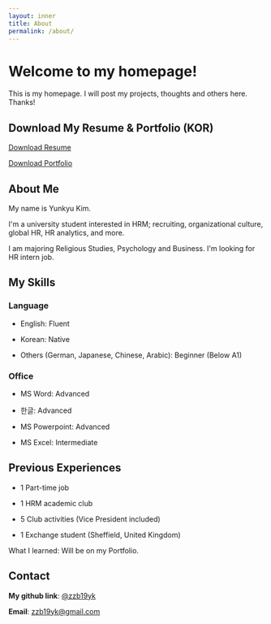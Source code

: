 ```yaml
---
layout: inner
title: About
permalink: /about/
---
```

# Welcome to my homepage!
This is my homepage. 
I will post my projects, thoughts and others here. 
Thanks!

## Download My Resume & Portfolio (KOR)
[Download Resume](https://drive.google.com/file/d/1bEHjFwg7ECEFNB2RyQXhuAtOhvnMB4kc/view?usp=sharing)

[Download Portfolio](https://drive.google.com/file/d/1z3hgFR0y1SCwXsj78PagozdeDOco50f4/view?usp=sharing)

## About Me
My name is Yunkyu Kim. 

I'm a university student interested in HRM; recruiting, organizational culture, global HR, HR analytics, and more.

I am majoring Religious Studies, Psychology and Business. I'm looking for HR intern job.


## My Skills
### Language
- English: Fluent
 
- Korean: Native

- Others (German, Japanese, Chinese, Arabic): Beginner (Below A1)

### Office
- MS Word: Advanced

- 한글: Advanced

- MS Powerpoint: Advanced

- MS Excel: Intermediate


## Previous Experiences
- 1 Part-time job

- 1 HRM academic club

- 5 Club activities (Vice President included)

- 1 Exchange student (Sheffield, United Kingdom)

What I learned: Will be on my Portfolio.

## Contact
**My github link**: [@zzb19yk](https://github.com/zzb19yk) 

**Email**: zzb19yk@gmail.com

